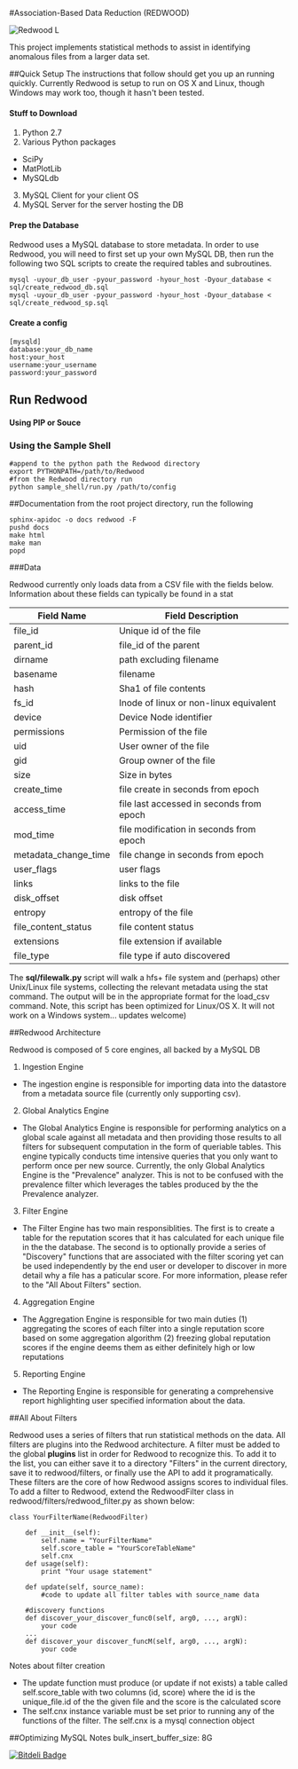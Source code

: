 #Association-Based Data Reduction (REDWOOD)


![Redwood  L](https://raw.github.com/Lab41/Redwood/master/images/logo/redwood_logo.png "Redwood")


This project implements statistical methods to assist in identifying anomalous files from a larger data set.  

##Quick Setup
The instructions that follow should get you up an running quickly.  Currently Redwood is setup to run on OS X and Linux, though Windows may work too, though it hasn't been tested.

#### Stuff to Download
1. Python 2.7
2. Various Python packages
  * SciPy
  * MatPlotLib
  * MySQLdb
3. MySQL Client for your client OS
4. MySQL Server for the server hosting the DB

#### Prep the Database
Redwood uses a MySQL database to store metadata. In order to use Redwood, you will need to first set up your own MySQL DB, then run the following two SQL scripts to create the required tables and subroutines.

```
mysql -uyour_db_user -pyour_password -hyour_host -Dyour_database < sql/create_redwood_db.sql
mysql -uyour_db_user -pyour_password -hyour_host -Dyour_database < sql/create_redwood_sp.sql
```

#### Create a config

```
[mysqld]
database:your_db_name
host:your_host
username:your_username
password:your_password
```

## Run Redwood

#### Using PIP or Souce



### Using the Sample Shell

```
#append to the python path the Redwood directory
export PYTHONPATH=/path/to/Redwood
#from the Redwood directory run
python sample_shell/run.py /path/to/config
```

##Documentation
from the root project directory, run the following
```
sphinx-apidoc -o docs redwood -F
pushd docs
make html
make man
popd
```

###Data

Redwood currently only loads data from a CSV file with the fields below. Information about these fields can typically be found in a stat

|Field Name | Field Description|
|-----------|------------------|
|file_id| Unique id of the file |
|parent_id| file_id of the parent |
|dirname| path excluding filename |
|basename| filename |
|hash| Sha1 of file contents |
|fs_id| Inode of linux or non-linux equivalent |
|device| Device Node identifier |
|permissions| Permission of the file |
|uid| User owner of the file |
|gid| Group owner of the file |
|size| Size in bytes |
|create_time | file create in  seconds from epoch | 
|access_time| file last accessed in seconds from epoch |
|mod_time| file modification in seconds from epoch |
|metadata_change_time| file change in seconds from epoch |
|user_flags| user flags | 
|links| links to the file |
|disk_offset| disk offset |
|entropy| entropy of the file |
|file_content_status|file content status|
|extensions| file extension if available |
|file_type| file type if auto discovered |


The **sql/filewalk.py** script will walk a hfs+ file system and (perhaps) other Unix/Linux file systems, collecting the relevant metadata using the stat command.  The output will be in the appropriate format for the load_csv command. Note, this script has been optimized for Linux/OS X.  It will not work on a Windows system... updates welcome)



##Redwood Architecture

Redwood is composed of 5 core engines, all backed by a MySQL DB 

1. Ingestion Engine
  - The ingestion engine is responsible for importing data into the datastore from a metadata source file (currently only supporting csv). 
2. Global Analytics Engine
  - The Global Analytics Engine is responsible for performing analytics on a global scale against all metadata and then providing those results to all filters for subsequent computation in the form of queriable tables.  This engine typically conducts time intensive queries that you only want to perform once per new source.  Currently, the only Global Analytics Engine is the "Prevalence" analyzer.  This is not to be confused with the prevalence filter which leverages the tables produced by the the Prevalence analyzer. 
3. Filter Engine
  - The Filter Engine has two main responsiblities. The first is to create a table for the reputation scores that it has calculated for each unique file in the the database.  The second is to optionally provide a series of "Discovery" functions that are associated with the filter scoring yet can be used independently by the end user or developer to discover in more detail why a file has a paticular score. For more information, please refer to the "All About Filters" section.
4. Aggregation Engine
  - The Aggregation Engine is responsible for two main duties (1)  aggregating the scores of each filter into a single reputation score based on some aggregation algorithm (2) freezing global reputation scores if the engine deems them as either definitely high or low reputations
5. Reporting Engine
  - The Reporting Engine is responsible for generating a comprehensive report highlighting user specified information about the data. 


##All About Filters

Redwood uses a series of filters that run statistical methods on the data. All filters are plugins into the Redwood architecture.  A filter must be added to the global __plugins__ list in order for Redwood to recognize this.  To add it to the list, you can either save it to a directory "Filters" in the current directory, save it to redwood/filters, or finally use the API to add it programatically.  These filters are the core of how Redwood assigns scores to individual files. To add a filter to Redwood, extend the RedwoodFilter class in redwood/filters/redwood_filter.py as shown below: 

```
class YourFilterName(RedwoodFilter)

    def __init__(self):
        self.name = "YourFilterName"
        self.score_table = "YourScoreTableName"
        self.cnx
    def usage(self):
        print "Your usage statement"

    def update(self, source_name):
        #code to update all filter tables with source_name data

    #discovery functions
    def discover_your_discover_func0(self, arg0, ..., argN):
        your code
    ...
    def discover_your discover_funcM(self, arg0, ..., argN):
        your code

```

Notes about filter creation
*  The update function must produce (or update if not exists) a table called self.score_table with two columns (id, score) where the id is the unique_file.id of the the given file and the score is the calculated score
*  The self.cnx instance variable must be set prior to running any of the functions of the filter. The self.cnx is a mysql connection object

##Optimizing MySQL Notes
bulk_insert_buffer_size: 8G

[![Bitdeli Badge](https://d2weczhvl823v0.cloudfront.net/Lab41/redwood/trend.png)](https://bitdeli.com/free "Bitdeli Badge")
